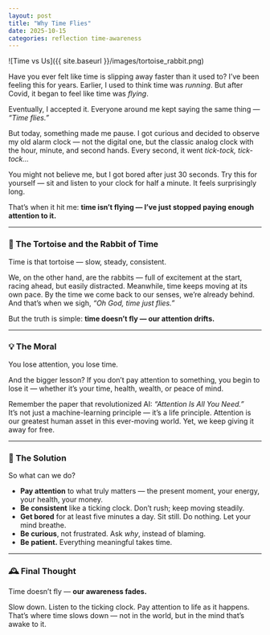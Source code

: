 ```yaml
---
layout: post
title: "Why Time Flies"
date: 2025-10-15
categories: reflection time-awareness
---
```


![Time vs Us]({{ site.baseurl }}/images/tortoise_rabbit.png)


Have you ever felt like time is slipping away faster than it used to? I’ve been feeling this for years. Earlier, I used to think time was *running*. But after Covid, it began to feel like time was *flying*.  

Eventually, I accepted it. Everyone around me kept saying the same thing — *“Time flies.”*  

But today, something made me pause. I got curious and decided to observe my old alarm clock — not the digital one, but the classic analog clock with the hour, minute, and second hands. Every second, it went *tick-tock, tick-tock…*  

You might not believe me, but I got bored after just 30 seconds. Try this for yourself — sit and listen to your clock for half a minute. It feels surprisingly long.  

That’s when it hit me: **time isn’t flying — I’ve just stopped paying enough attention to it.**

---

### 🐢 The Tortoise and the Rabbit of Time

Time is that tortoise — slow, steady, consistent.  

We, on the other hand, are the rabbits — full of excitement at the start, racing ahead, but easily distracted. Meanwhile, time keeps moving at its own pace. By the time we come back to our senses, we’re already behind. And that’s when we sigh, *“Oh God, time just flies.”*  

But the truth is simple: **time doesn’t fly — our attention drifts.**

---

### 💡 The Moral

You lose attention, you lose time.  

And the bigger lesson? If you don’t pay attention to something, you begin to lose it — whether it’s your time, health, wealth, or peace of mind.  

Remember the paper that revolutionized AI: *“Attention Is All You Need.”*  
It’s not just a machine-learning principle — it’s a life principle. Attention is our greatest human asset in this ever-moving world. Yet, we keep giving it away for free.  

---

### 🌱 The Solution

So what can we do?

- **Pay attention** to what truly matters — the present moment, your energy, your health, your money.  
- **Be consistent** like a ticking clock. Don’t rush; keep moving steadily.  
- **Get bored** for at least five minutes a day. Sit still. Do nothing. Let your mind breathe.  
- **Be curious**, not frustrated. Ask *why*, instead of blaming.  
- **Be patient.** Everything meaningful takes time.  

---

### 🕰️ Final Thought

Time doesn’t fly — **our awareness fades.**  

Slow down. Listen to the ticking clock. Pay attention to life as it happens.  
That’s where time slows down — not in the world, but in the mind that’s awake to it.
